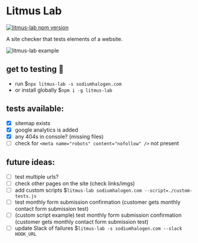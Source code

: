 # Litmus Lab

[![litmus-lab npm version](https://img.shields.io/npm/v/litmus-lab.svg)](https://npmjs.org/package/litmus-lab)

A site checker that tests elements of a website.

![litmus-lab example](https://sh-drop.s3.us-east-1.amazonaws.com/cs/litmus-lab-example.png)

## get to testing 🚀

- run \$`npx litmus-lab -s sodiumhalogen.com`
- or install globally \$`npm i -g litmus-lab`

## tests available:

- [x] sitemap exists
- [x] google analytics is added
- [x] any 404s in console? (missing files)
- [ ] check for `<meta name="robots" content="nofollow" />` not present

## future ideas:

- [ ] test multiple urls?
- [ ] check other pages on the site (check links/imgs)
- [ ] add custom scripts \$`litmus-lab sodiumhalogen.com --script=./custom-tests.js`
- [ ] test monthly form submission confirmation (customer gets monthly contact form submission test)
- [ ] (custom script example) test monthly form submission confirmation (customer gets monthly contact form submission test)
- [ ] update Slack of failures \$`litmus-lab -s sodiumhalogen.com --slack HOOK_URL`
